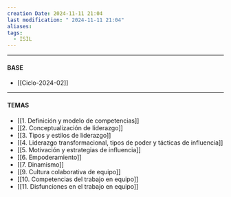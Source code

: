 ```yaml
---
creation Date: 2024-11-11 21:04
last modification: " 2024-11-11 21:04"
aliases: 
tags:
  - ISIL
---
```

___
#### BASE
- [[Ciclo-2024-02]]
___
#### TEMAS
- [[1. Definición y modelo de competencias]]
- [[2. Conceptualización de liderazgo]]
- [[3. Tipos y estilos de liderazgo]]
- [[4. Liderazgo transformacional, tipos de poder y tácticas de influencia]]
- [[5. Motivación y estrategias de influencia]]
- [[6. Empoderamiento]]
- [[7. Dinamismo]]
- [[9. Cultura colaborativa de equipo]]
- [[10. Competencias del trabajo en equipo]]
- [[11. Disfunciones en el trabajo en equipo]]
